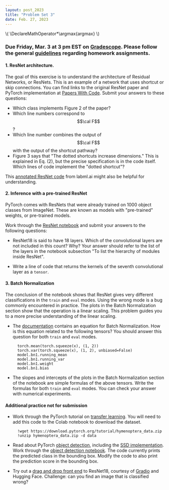 ```yaml
---
layout: post_2023
title: "Problem Set 3"
date: Feb. 27, 2023
---
```

\\(
\DeclareMathOperator*\argmax{argmax}
\\)

### Due Friday, Mar. 3 at 3 pm EST on [Gradescope](https://www.gradescope.com/courses/508917). Please follow the general [guidelines](https://cos485.github.io/2023/01/29/homework-guidelines.html) regarding homework assignments.

#### 1. ResNet architecture.
The goal of this exercise is to understand the architecture of Residual Networks, or ResNets.
This is an example of a network that uses shortcut or skip connections.
You can find links to the original ResNet paper and PyTorch implementation at [Papers With Code](https://paperswithcode.com/method/resnet).
Submit your answers to these questions:

- Which class implements Figure 2 of the paper?
- Which line numbers correspond to $$\cal F$$?
- Which line number combines the output of $$\cal F$$ with the output of the shortcut pathway?
- Figure 3 says that "The dotted shortcuts increase dimensions." This is explained in Eq. (2), but the precise specification is in the code itself. Which lines of code implement the "dotted shortcut"?

This [annotated ResNet code](https://nn.labml.ai/resnet/index.html) from labml.ai might also be helpful for understanding.

#### 2. Inference with a pre-trained ResNet
PyTorch comes with ResNets that were already trained on 1000 object classes from ImageNet. These are known as models with "pre-trained" weights, or pre-trained models.

Work through the [ResNet notebook](https://colab.research.google.com/drive/1xK8X0y9pDT3lBy8hKtc36rso7Myqnl1i?usp=share_link) and submit your answers to the following questions:

- ResNet18 is said to have 18 layers. Which of the convolutional layers are not included in this count? Why? Your answer should refer to the list of the layers in the notebook subsection "To list the hierarchy of modules inside ResNet".

- Write a line of code that returns the kernels of the seventh convolutional layer as a `tensor`.

#### 3. Batch Normalization
The conclusion of the notebook shows that ResNet gives very different classifications in the `train` and `eval` modes. Using the wrong mode is a bug commonly encountered in practice. The plots in the Batch Normalization section show that the operation is a linear scaling. This problem guides you to a more precise understanding of the linear scaling.

- The [documentation](https://pytorch.org/docs/stable/generated/torch.nn.BatchNorm2d.html) contains an equation for Batch Normalization. How is this equation related to the following tensors? You should answer this question for both `train` and `eval` modes.
        
        torch.mean(torch.squeeze(x), (1, 2))
        torch.var(torch.squeeze(x), (1, 2), unbiased=False)
        model.bn1.running_mean
        model.bn1.running_var
        model.bn1.weight
        model.bn1.bias

- The slopes and intercepts of the plots in the Batch Normalization section of the notebook are simple formulas of the above tensors.
Write the formulas for both `train` and `eval` modes. You can check your answer with numerical experiments.

<!-- for next year, look at penultimate layer activations -->

#### Additional practice not for submission
- Work through the PyTorch tutorial on [transfer learning](https://pytorch.org/tutorials/beginner/transfer_learning_tutorial.html). You will need to add this code to the Colab notebook to download the dataset.

        !wget https://download.pytorch.org/tutorial/hymenoptera_data.zip
        !unzip hymenoptera_data.zip -d data

- Read about PyTorch [object detection](https://pytorch.org/vision/stable/models.html#object-detection), including the [SSD implementation](https://pytorch.org/blog/torchvision-ssd-implementation/).
Work through the [object detection notebook](https://drive.google.com/file/d/1D0nqUsfrec_vFJytV6Ks2zozI3DlK2nJ/view?usp=share_link). The code currently prints the predicted class in the bounding box. Modify the code to also print the prediction score in the bounding box.

- Try out a [drag and drop front end](https://huggingface.co/spaces/pytorch/ResNet) to ResNet18, courtesy of [Gradio](https://gradio.app/) and Hugging Face.
Challenge: can you find an image that is classified wrong?
